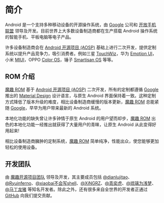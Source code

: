 # 简介

Android 是一个支持多种移动设备的开源操作系统，由 [Google](https://www.google.com/about/) 公司和 [开放手机联盟](https://www.openhandsetalliance.com) 领导及开发。目前世界上大多数设备制造商都在生产搭载 Android 操作系统的智能手机、平板电脑等电子产品。

许多设备制造商会在 [Android 开源项目 (AOSP)](https://source.android.com/) 基础上进行二次开发，提供定制系统以提升产品竞争力，吸引消费者。例如三星 [TouchWiz](https://baike.baidu.com/item/TouchWiz)，华为 [Emotion UI](https://baike.baidu.com/item/EMUI)，小米 [MIUI](https://baike.baidu.com/item/MIUI)，OPPO [Color OS](https://baike.baidu.com/item/ColorOS)，锤子 [Smartisan OS](https://baike.baidu.com/item/Smartisan%20OS) 等等。

## ROM 介绍

[魔趣 ROM](https://download.mokeedev.com/) 基于 [Android 开源项目 (AOSP)](https://source.android.com/) 二次开发，所有的定制都遵循 [Google](https://www.google.com/about/) 推出的 [Material Design](https://material.io/) 设计语言，与原生 Android 界面保持着一致。这种定制方式降低了版本升级的难度，相比设备制造商缓慢的版本更新，[魔趣 ROM](https://download.mokeedev.com/) 总能紧随 [Google](https://www.google.com/about/)，早早为用户带来最新的 Android 系统。

本地化功能的缺失曾让许多钟情于原生 Android 的用户望而却步，[魔趣 ROM](https://download.mokeedev.com/) 出色的本地化功能一经推出就获得了大量用户的青睐，让原生 Android 从此变得好用起来!

相比设备制造商臃肿的定制系统，[魔趣 ROM](https://download.mokeedev.com/) 简单纯净，性能出众，使您能够更加轻松的使用设备。

## 开发团队

由 [魔趣开源项目团队](https://bbs.mokeedev.com/groups/developers) 领导及开发，其主要成员包括 [@dianlujitao](https://weibo.com/dianlujitao)、[@Ryuinferno](https://forum.xda-developers.com/member.php?u=4576707)、[@xiaobai不会写shell](https://weibo.com/u/3138080394)、[@XiNGRZ](https://weibo.com/xingrz)、[@乖奕虎](https://weibo.com/guaiyihu)、[@琉璃为浅梦](https://weibo.com/tingyiisaac)、[@马丁龙猪](https://weibo.com/martincz) 等知名开发者。除此之外，还有很多来自全世界的开发者正通过 [GitHub](https://github.com/MoKee) 向我们提交贡献。
